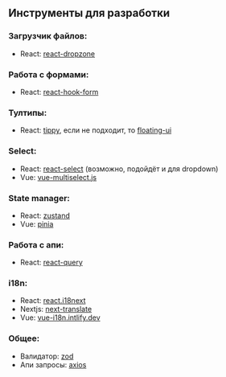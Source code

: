 ## Инструменты для разработки

### Загрузчик файлов:
- React: [react-dropzone](https://react-dropzone.js.org/)

### Работа с формами:
- React: [react-hook-form](https://www.react-hook-form.com/)

### Тултипы:
- React: [tippy](https://github.com/atomiks/tippyjs-react), если не подходит, то [floating-ui](https://floating-ui.com/docs/react)

### Select:
- React: [react-select](https://react-select.com/home) (возможно, подойдёт и для dropdown)
- Vue: [vue-multiselect.js](https://vue-multiselect.js.org/)

### State manager:
- React: [zustand](https://github.com/pmndrs/zustand)
- Vue: [pinia](https://pinia.vuejs.org/)

### Работа с апи:
- React: [react-query](https://tanstack.com/query/v3/)

### i18n:
- React: [react.i18next](https://react.i18next.com/)
- Nextjs: [next-translate](https://github.com/aralroca/next-translate)
- Vue: [vue-i18n.intlify.dev](https://vue-i18n.intlify.dev/)

### Общее:
- Валидатор: [zod](https://zod.dev/)
- Апи запросы: [axios](https://axios-http.com/ru/docs/intro)
